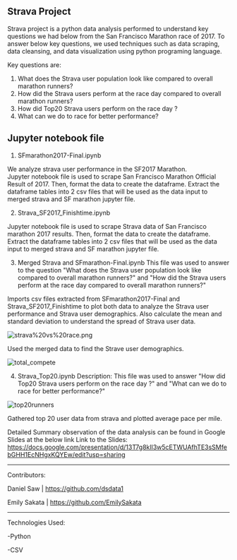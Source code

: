 Strava Project
-------------

Strava project is a python data analysis performed to understand key questions we had below from the San Francisco Marathon race of 2017. 
To answer below key questions, we used techniques such as data scraping, data cleansing, and data visualization using python programing language.

Key questions are:
1) What does the Strava user population look like compared to overall marathon runners?
2) How did the Strava users perform at the race day compared to overall marathon runners?
3) How did Top20 Strava users perform on the race day ?
4) What can we do to race for better performance?

Jupyter notebook file
-------------------------------------------------------------
1) SFmarathon2017-Final.ipynb

We analyze strava user performance in the SF2017 Marathon.   
Jupyter notebook file is used to scrape San Francisco Marathon Official Result of 2017. 
Then, format the data to create the dataframe. Extract the dataframe tables into 2 csv files that will be used as the data input to merged strava and SF marathon jupyter file.






2) Strava_SF2017_Finishtime.ipynb

Jupyter notebook file is used to scrape Strava data of San Francisco marathon 2017 results. 
Then, format the data to create the dataframe. Extract the dataframe tables into 2 csv files that will be used as the data input to merged strava and SF marathon jupyter file.




3) Merged Strava and SFmarathon-Final.ipynb
This file was used to answer to the question "What does the Strava user population look like compared to overall marathon runners?" and "How did the Strava users perform at the race day compared to overall marathon runners?"


Imports csv files extracted from SFmarathon2017-Final and Strava_SF2017_Finishtime to plot both data to analyze the Strava user performance and Strava user demographics. Also calculate the mean and standard deviation to understand the spread of Strava user data.

![strava%20vs%20race.png](https://github.com/EmilySakata/Strava_project/blob/master/images/strava%20vs%20race.png)


Used the merged data to find the Strave user demographics.

![total_compete](https://github.com/EmilySakata/Strava_project/blob/master/images/total_compete.png)

4) Strava_Top20.ipynb
Description:
This file was used to answer "How did Top20 Strava users perform on the race day ?" and "What can we do to race for better performance?"

![top20runners](https://github.com/EmilySakata/Strava_project/blob/master/images/Top20runner.png)

Gathered top 20 user data from strava and plotted average pace per mile.




Detailed Summary observation of the data analysis can be found in Google Slides at the below link
Link to the Slides: https://docs.google.com/presentation/d/13T7g8kIl3w5cETWUAfhTE3sSMfebGHH1EcNHgxKQYEw/edit?usp=sharing



-------------------------------------------------------------
Contributors:

Daniel Saw      | https://github.com/dsdata1

Emily Sakata    | https://github.com/EmilySakata

-------------------------------------------------------------

Technologies Used:

-Python

-CSV


